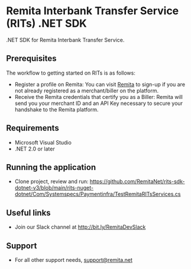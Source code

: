 # Remita Interbank Transfer Service (RITs) .NET SDK
.NET SDK for Remita Interbank Transfer Service.

## Prerequisites
The workflow to getting started on RITs is as follows:

*  Register a profile on Remita: You can visit [Remita](https://login.remita.net) to sign-up if you are not already registered as a merchant/biller on the platform.
*  Receive the Remita credentials that certify you as a Biller: Remita will send you your merchant ID and an API Key necessary to secure your handshake to the Remita platform.
## Requirements
*  Microsoft Visual Studio 
* .NET 2.0 or later

## Running the application
*  Clone project, review and run:
   https://github.com/RemitaNet/rits-sdk-dotnet-v3/blob/main/rits-nuget-dotnet/Com/Systemspecs/Paymentinfra/TestRemitaRITsServices.cs

## Useful links
* Join our Slack channel at http://bit.ly/RemitaDevSlack
    
## Support
- For all other support needs, support@remita.net

